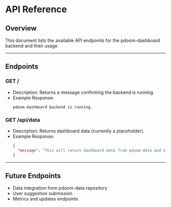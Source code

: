 # API Reference

## Overview
This document lists the available API endpoints for the pdoom-dashboard backend and their usage.

---

## Endpoints

### GET /
- Description: Returns a message confirming the backend is running.
- Example Response:
  ```
  pdoom-dashboard backend is running.
  ```

### GET /api/data
- Description: Returns dashboard data (currently a placeholder).
- Example Response:
  ```json
  {
    "message": "This will return dashboard data from pdoom-data and other sources."
  }
  ```

---

## Future Endpoints
- Data integration from pdoom-data repository
- User suggestion submission
- Metrics and updates endpoints


